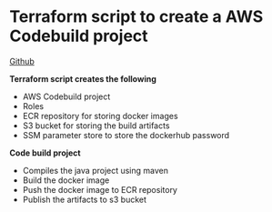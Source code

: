 # Terraform script to create a AWS Codebuild project

[Github](https://github.com/vigneshsweekaran/terraform/tree/main/aws/07-codebuild/hello-world)

**Terraform script creates the following**
* AWS Codebuild project
* Roles
* ECR repository for storing docker images
* S3 bucket for storing the build artifacts
* SSM parameter store to store the dockerhub password

**Code build project**
* Compiles the java project using maven
* Build the docker image
* Push the docker image to ECR repository
* Publish the artifacts to s3 bucket
